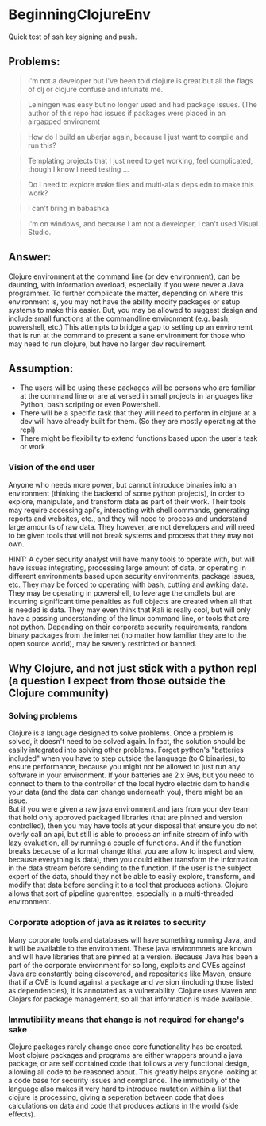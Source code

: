 # BeginningClojureEnv

Quick test of ssh key signing and push.

## Problems:
> I'm not a developer but I've been told clojure is great but all the flags of clj or clojure confuse and infuriate me.

> Leiningen was easy but no longer used and had package issues. (The author of this repo had issues if packages were placed in an airgapped environemt

> How do I build an uberjar again, because I just want to compile and run this?

> Templating projects that I just need to get working, feel complicated, though I know I need testing ...

> Do I need to explore make files and multi-alais deps.edn to make this work?

> I can't bring in babashka 

> I'm on windows, and because I am not a developer, I can't used Visual Studio.

## Answer:
Clojure environment at the command line (or dev environment), can be daunting, with information overload, especially if you were never a Java programmer.  To further complicate the matter, depending on where this environment is, you may not have the ability modify packages or setup systems to make this easier.  But, you may be allowed to suggest design and include small functions at the commandline environment (e.g. bash, powershell, etc.)  This attempts to bridge a gap to setting up an environemt that is run at the command to present a sane environment for those who may need to run clojure, but have no larger dev requirement.

## Assumption:
- The users will be using these packages will be persons who are familiar at the command line or are at versed in small projects in languages like Python, bash scripting or even Powershell.
- There will be a specific task that they will need to perform in clojure at a dev will have already built for them. (So they are mostly operating at the repl)
- There might be flexibility to extend functions based upon the user's task or work

### Vision of the end user
Anyone who needs more power, but cannot introduce binaries into an environment (thinking the backend of some python projects), in order to explore, manipulate, and transform data as part of their work.  Their tools may require accessing api's, interacting with shell commands, generating reports and websites, etc., and they will need to process and understand large amounts of raw data.  They however, are not developers and will need to be given tools that will not break systems and process that they may not own.

HINT: A cyber security analyst will have many tools to operate with, but will have issues integrating, processing large amount of data, or operating in different environments based upon security environments, package issues, etc.  They may be forced to operating with bash, cutting and awking data.  They may be operating in powershell, to leverage the cmdlets but are incurring significant time penalties as full objects are created when all that is needed is data.  They may even think that Kali is really cool, but will only have a passing understanding of the linux command line, or tools that are not python.  Depending on their corporate security requirements, random binary packages from the internet (no matter how familiar they are to the open source world), may be severly restricted or banned.

## Why Clojure, and not just stick with a python repl (a question I expect from those outside the Clojure community)

### Solving problems
Clojure is a language designed to solve problems.  Once a problem is solved, it doesn't need to be solved again.  In fact, the solution should be easily integrated into solving other problems.  Forget python's "batteries included" when you have to step outside the language (to C binaries), to ensure performance, because you might not be allowed to just run any software in your environment. If your batteries are 2 x 9Vs, but you need to connect to them to the controller of the local hydro electric dam to handle your data (and the data can change underneath you), there might be an issue.  
But if you were given a raw java environment and jars from your dev team that hold only approved packaged libraries (that are pinned and version controlled), then you may have tools at your disposal that ensure you do not overly call an api, but still is able to process an infinite stream of info with lazy evaluation, all by running a couple of functions.  And if the function breaks because of a format change (that you are allow to inspect and view, because everything is data), then you could either transform the information in the data stream before sending to the function.  If the user is the subject expert of the data, should they not be able to easily explore, transform, and modify that data before sending it to a tool that produces actions.  Clojure allows that sort of pipeline guarenttee, especially in a multi-threaded environment.

### Corporate adoption of java as it relates to security
Many corporate tools and databases will have something running Java, and it will be available to the environment.  These java environmnets are known and will have libraries that are pinned at a version.  Because Java has been a part of the corporate environment for so long, exploits and CVEs against Java are constantly being discovered, and repositories like Maven, ensure that if a CVE is found against a package and version (including those listed as dependencies), it is annotated as a vulnerability.  Clojure uses Maven and Clojars for package management, so all that information is made available.

### Immutibility means that change is not required for change's sake
Clojure packages rarely change once core functionality has be created.  Most clojure packages and programs are either wrappers around a java package, or are self contained code that follows a very functional design, allowing all code to be reasoned about.  This greatly helps anyone looking at a code base for security issues and compliance.  The immutibiliy of the language also makes it very hard to introduce mutation within a list that clojure is processing, giving a seperation between code that does calculations on data and code that produces actions in the world (side effects).  


